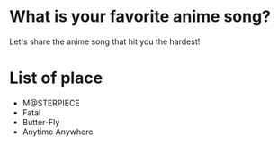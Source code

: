 # What is your favorite anime song?
Let's share the anime song that hit you the hardest! 

# List of place
- M@STERPIECE
- Fatal
- Butter-Fly
- Anytime Anywhere
